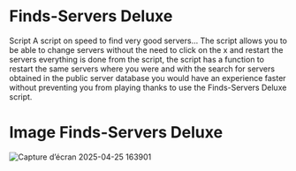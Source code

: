 # Finds-Servers Deluxe
Script A script on speed to find very good servers...
The script allows you to be able to change servers without the need to click on the x and restart the servers everything is done from the script, the script has a function to restart the same servers where you were and with the search for servers obtained in the public server database you would have an experience faster without preventing you from playing thanks to use the Finds-Servers Deluxe script.
# Image Finds-Servers Deluxe
![Capture d’écran 2025-04-25 163901](https://github.com/user-attachments/assets/f45f8fd3-8061-42a9-889d-3710631f3c2f)
